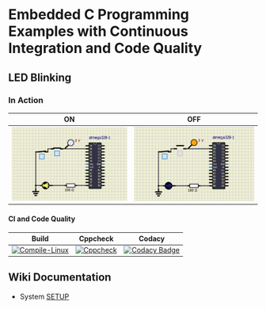 # Embedded C Programming Examples with Continuous Integration and Code Quality
## LED Blinking 

### In Action

|ON|OFF|
|:--:|:--:|
|![ON](simulation/ON.png)|![OFF](simulation/OFF.png)|

#### CI and Code Quality

|Build|Cppcheck|Codacy|
|:--:|:--:|:--:|
|[![Compile-Linux](https://github.com/sushmacharihar/Emb-C/actions/workflows/Compile.yml/badge.svg?branch=main)](https://github.com/sushmacharihar/Emb-C/actions/workflows/Compile.yml)|[![Cppcheck](https://github.com/sushmacharihar/Emb-C/actions/workflows/CodeQulaity.yml/badge.svg?branch=main)](https://github.com/sushmacharihar/Emb-C/actions/workflows/CodeQulaity.yml)|[![Codacy Badge](https://app.codacy.com/project/badge/Grade/ef72d9c431834079b700bd7af0246519)](https://www.codacy.com/gh/sushmacharihar/Emb-C/dashboard?utm_source=github.com&amp;utm_medium=referral&amp;utm_content=sushmacharihar/Emb-C&amp;utm_campaign=Badge_Grade)

## Wiki Documentation
* System [  SETUP](https://github.com/sushmacharihar/Emb-C/wiki)
